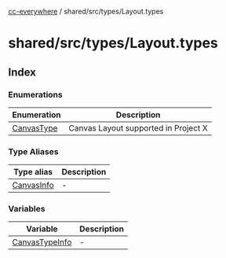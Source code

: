 [cc-everywhere](../../../../index.md) / shared/src/types/Layout.types

# shared/src/types/Layout.types

## Index

### Enumerations

| Enumeration | Description |
| ------ | ------ |
| [CanvasType](enumerations/CanvasType.md) | Canvas Layout supported in Project X |

### Type Aliases

| Type alias | Description |
| ------ | ------ |
| [CanvasInfo](type-aliases/CanvasInfo.md) | - |

### Variables

| Variable | Description |
| ------ | ------ |
| [CanvasTypeInfo](variables/CanvasTypeInfo.md) | - |
